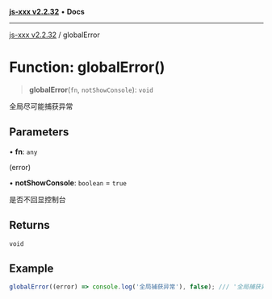 [**js-xxx v2.2.32**](../README.md) • **Docs**

***

[js-xxx v2.2.32](../README.md) / globalError

# Function: globalError()

> **globalError**(`fn`, `notShowConsole`): `void`

全局尽可能捕获异常

## Parameters

• **fn**: `any`

(error)

• **notShowConsole**: `boolean` = `true`

是否不回显控制台

## Returns

`void`

## Example

```ts
globalError((error) => console.log('全局捕获异常'), false); /// '全局捕获异常'
```
